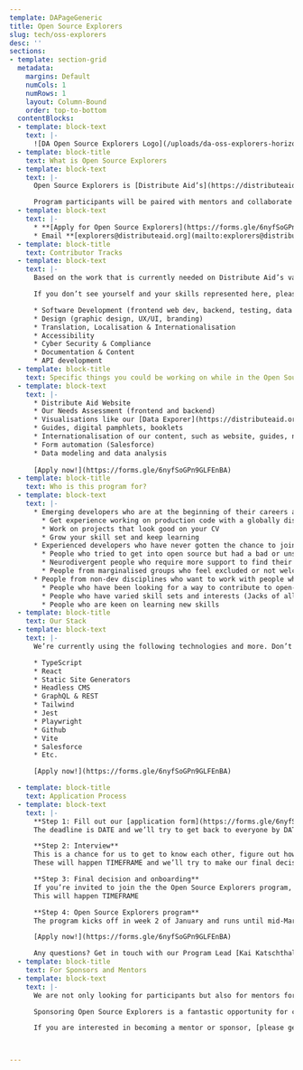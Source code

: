 ```yaml
---
template: DAPageGeneric
title: Open Source Explorers
slug: tech/oss-explorers
desc: ''
sections:
- template: section-grid
  metadata:
    margins: Default
    numCols: 1
    numRows: 1
    layout: Column-Bound
    order: top-to-bottom
  contentBlocks:
  - template: block-text
    text: |-
      ![DA Open Source Explorers Logo](/uploads/da-oss-explorers-horizontal--inverse.png)
  - template: block-title
    text: What is Open Source Explorers
  - template: block-text
    text: |-
      Open Source Explorers is [Distribute Aid’s](https://distributeaid.org) open source outreach program. It uses contributions to Distribute Aid’s projects as a well-structured and impactful introduction to open source. The program is aimed at developers, designers, and other types of contributors. It lasts 3 months, is part-time, and a volunteer engagement.

      Program participants will be paired with mentors and collaborate with each other in teams and with existing Distribute Aid team members.
  - template: block-text
    text: |-
      * **[Apply for Open Source Explorers](https://forms.gle/6nyfSoGPn9GLFEnBA)** - Applications will be open through November 2023.
      * Email **[explorers@distributeaid.org](mailto:explorers@distributeaid.org)** to volunteer as a mentor, inquire about corporate sponsorship, or ask questions and connect with the team.
  - template: block-title
    text: Contributor Tracks
  - template: block-text
    text: |-
      Based on the work that is currently needed on Distribute Aid’s various projects, we’re tentatively looking for participants (and mentors) to fit one or more of the following tracks. To make a track happen, we need at least one mentor and two participants.

      If you don’t see yourself and your skills represented here, please [get in touch](mailto:explorers@distributeaid.org) and let us know to see if it makes sense for you to apply for the first cohort.

      * Software Development (frontend web dev, backend, testing, data engineering, Salesforce engineering)
      * Design (graphic design, UX/UI, branding)
      * Translation, Localisation & Internationalisation
      * Accessibility
      * Cyber Security & Compliance
      * Documentation & Content
      * API development
  - template: block-title
    text: Specific things you could be working on while in the Open Source Explorers program
  - template: block-text
    text: |-
      * Distribute Aid Website
      * Our Needs Assessment (frontend and backend)
      * Visualisations like our [Data Exporer](https://distributeaid.org/needs-assessments/explorer/)
      * Guides, digital pamphlets, booklets
      * Internationalisation of our content, such as website, guides, needs assessment, etc.
      * Form automation (Salesforce)
      * Data modeling and data analysis
      
      [Apply now!](https://forms.gle/6nyfSoGPn9GLFEnBA)
  - template: block-title
    text: Who is this program for?
  - template: block-text
    text: |-
      * Emerging developers who are at the beginning of their careers and have an interest in open source
        * Get experience working on production code with a globally distributed team
        * Work on projects that look good on your CV
        * Grow your skill set and keep learning
      * Experienced developers who have never gotten the chance to join open-source projects
        * People who tried to get into open source but had a bad or unsupportive experience
        * Neurodivergent people who require more support to find their way around new projects and communities
        * People from marginalised groups who feel excluded or not welcome
      * People from non-dev disciplines who want to work with people who value them as first-class contributors: designers, technical writers, writers, organisers, career changers, etc.
        * People who have been looking for a way to contribute to open-source projects
        * People who have varied skill sets and interests (Jacks of all trades)
        * People who are keen on learning new skills
  - template: block-title
    text: Our Stack
  - template: block-text
    text: |-
      We’re currently using the following technologies and more. Don’t worry too much about whether you have extended familiarity with all of them. This is just so you know what to expect to work with.

      * TypeScript
      * React
      * Static Site Generators
      * Headless CMS
      * GraphQL & REST
      * Tailwind
      * Jest
      * Playwright
      * Github
      * Vite
      * Salesforce
      * Etc.

      [Apply now!](https://forms.gle/6nyfSoGPn9GLFEnBA)

  - template: block-title
    text: Application Process
  - template: block-text
    text: |-
      **Step 1: Fill out our [application form](https://forms.gle/6nyfSoGPn9GLFEnBA)**
      The deadline is DATE and we’ll try to get back to everyone by DATE

      **Step 2: Interview**
      This is a chance for us to get to know each other, figure out how much time you can commit to the program, and work out which contributor track or project you’d be the best fit for
      These will happen TIMEFRAME and we’ll try to make our final decisions by DATE

      **Step 3: Final decision and onboarding**
      If you’re invited to join the the Open Source Explorers program, we’ll introduce you to your mentor and start onboarding you
      This will happen TIMEFRAME

      **Step 4: Open Source Explorers program**
      The program kicks off in week 2 of January and runs until mid-March

      [Apply now!](https://forms.gle/6nyfSoGPn9GLFEnBA)

      Any questions? Get in touch with our Program Lead [Kai Katschthaler](mailto:explorers@distributeaid.org).
  - template: block-title
    text: For Sponsors and Mentors
  - template: block-text
    text: |-
      We are not only looking for participants but also for mentors for our first cohort. To see what areas we are hoping to cover, please check out our planned contributor tracks above.

      Sponsoring Open Source Explorers is a fantastic opportunity for companies to support open-source software development. There are many ways to help out, from allowing employees to participate in Open Source Explorers or mentor participants on company time to contributing financially.

      If you are interested in becoming a mentor or sponsor, [please get in touch with Taylor](mailto:taylor@distributeaid.org)



---
```

